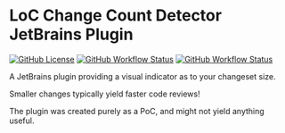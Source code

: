 # LoC Change Count Detector JetBrains Plugin

[![GitHub License](https://img.shields.io/github/license/ChrisCarini/loc-change-count-detector-jetbrains-plugin?style=flat-square)](https://github.com/ChrisCarini/loc-change-count-detector-jetbrains-plugin/blob/master/LICENSE)
[![GitHub Workflow Status](https://img.shields.io/github/workflow/status/ChrisCarini/loc-change-count-detector-jetbrains-plugin/JetBrains%20Plugin%20CI?logo=GitHub&style=flat-square)](https://github.com/ChrisCarini/loc-change-count-detector-jetbrains-plugin/actions?query=workflow%3A%22JetBrains+Plugin+CI%22)
[![GitHub Workflow Status](https://img.shields.io/github/workflow/status/ChrisCarini/loc-change-count-detector-jetbrains-plugin/IntelliJ%20Plugin%20Compatibility?label=IntelliJ%20Plugin%20Compatibility&logo=GitHub&style=flat-square)](https://github.com/ChrisCarini/loc-change-count-detector-jetbrains-plugin/actions?query=workflow%3A%22IntelliJ+Plugin+Compatibility%22)

<!-- Plugin description -->
A JetBrains plugin providing a visual indicator as to your changeset size.

Smaller changes typically yield faster code reviews!
<!-- Plugin description end -->

The plugin was created purely as a PoC, and might not yield anything useful.
